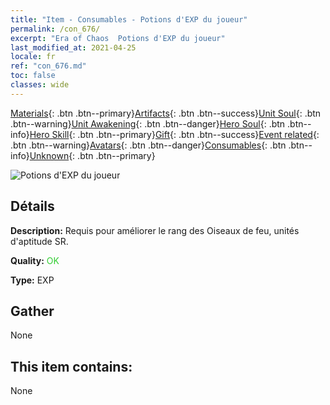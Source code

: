 ```yaml
---
title: "Item - Consumables - Potions d'EXP du joueur"
permalink: /con_676/
excerpt: "Era of Chaos  Potions d'EXP du joueur"
last_modified_at: 2021-04-25
locale: fr
ref: "con_676.md"
toc: false
classes: wide
---
```

 [Materials](/ItemsFR/){: .btn .btn--primary}[Artifacts](/ItemsFR/Artifacts/){: .btn .btn--success}[Unit Soul](/ItemsFR/UnitSoul/){: .btn .btn--warning}[Unit Awakening](/ItemsFR/UnitAwakening/){: .btn .btn--danger}[Hero Soul](/ItemsFR/HeroSoul/){: .btn .btn--info}[Hero Skill](/ItemsFR/HeroSkill/){: .btn .btn--primary}[Gift](/ItemsFR/Gift/){: .btn .btn--success}[Event related](/ItemsFR/Events/){: .btn .btn--warning}[Avatars](/ItemsFR/Avatars/){: .btn .btn--danger}[Consumables](/ItemsFR/Consumables/){: .btn .btn--info}[Unknown](/ItemsFR/Unknown/){: .btn .btn--primary}

 ![Potions d'EXP du joueur](/images/t/i_501.png)

## Détails
 **Description:** Requis pour améliorer le rang des Oiseaux de feu, unités d'aptitude SR.

 **Quality:** <span style="color: #32CD32">OK</span>

 **Type:** EXP

## Gather

  None

## This item contains:

  None

